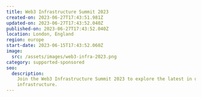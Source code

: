 ```yaml
---
title: Web3 Infrastructure Summit 2023
created-on: 2023-06-27T17:43:51.981Z
updated-on: 2023-06-27T17:43:52.040Z
published-on: 2023-06-27T17:43:52.040Z
location: London, England
region: europe
start-date: 2023-06-15T17:43:52.060Z
image:
  src: /assets/images/web3-infra-2023.png
category: supported-sponsored
seo:
  description:
    Join the Web3 Infrastructure Summit 2023 to explore the latest in decentralized
    infrastructure.
---
```

